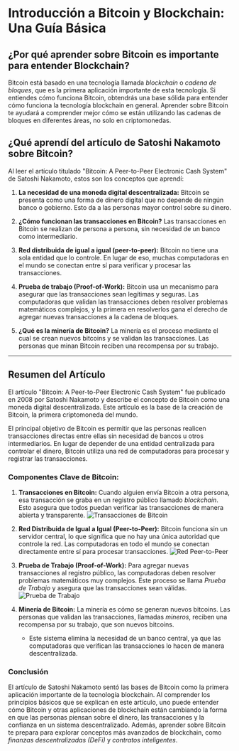 # **Introducción a Bitcoin y Blockchain: Una Guía Básica**

## **¿Por qué aprender sobre Bitcoin es importante para entender Blockchain?**
Bitcoin está basado en una tecnología llamada *blockchain* o *cadena de bloques*, que es la primera aplicación importante de esta tecnología. Si entiendes cómo funciona Bitcoin, obtendrás una base sólida para entender cómo funciona la tecnología blockchain en general. Aprender sobre Bitcoin te ayudará a comprender mejor cómo se están utilizando las cadenas de bloques en diferentes áreas, no solo en criptomonedas.

## **¿Qué aprendí del artículo de Satoshi Nakamoto sobre Bitcoin?**
Al leer el artículo titulado "Bitcoin: A Peer-to-Peer Electronic Cash System" de Satoshi Nakamoto, estos son los conceptos que aprendí:

1. **La necesidad de una moneda digital descentralizada:** Bitcoin se presenta como una forma de dinero digital que no depende de ningún banco o gobierno. Esto da a las personas mayor control sobre su dinero.
  
2. **¿Cómo funcionan las transacciones en Bitcoin?** Las transacciones en Bitcoin se realizan de persona a persona, sin necesidad de un banco como intermediario.

3. **Red distribuida de igual a igual (peer-to-peer):** Bitcoin no tiene una sola entidad que lo controle. En lugar de eso, muchas computadoras en el mundo se conectan entre sí para verificar y procesar las transacciones.

4. **Prueba de trabajo (Proof-of-Work):** Bitcoin usa un mecanismo para asegurar que las transacciones sean legítimas y seguras. Las computadoras que validan las transacciones deben resolver problemas matemáticos complejos, y la primera en resolverlos gana el derecho de agregar nuevas transacciones a la cadena de bloques.

5. **¿Qué es la minería de Bitcoin?** La minería es el proceso mediante el cual se crean nuevos bitcoins y se validan las transacciones. Las personas que minan Bitcoin reciben una recompensa por su trabajo.

---

## **Resumen del Artículo**

El artículo "Bitcoin: A Peer-to-Peer Electronic Cash System" fue publicado en 2008 por Satoshi Nakamoto y describe el concepto de Bitcoin como una moneda digital descentralizada. Este artículo es la base de la creación de Bitcoin, la primera criptomoneda del mundo.

El principal objetivo de Bitcoin es permitir que las personas realicen transacciones directas entre ellas sin necesidad de bancos u otros intermediarios. En lugar de depender de una entidad centralizada para controlar el dinero, Bitcoin utiliza una red de computadoras para procesar y registrar las transacciones.

### **Componentes Clave de Bitcoin:**
1. **Transacciones en Bitcoin:** Cuando alguien envía Bitcoin a otra persona, esa transacción se graba en un registro público llamado *blockchain*. Esto asegura que todos puedan verificar las transacciones de manera abierta y transparente.
   ![Transacciones de Bitcoin](https://github.com/prabeshdulal/100DaysOfLearningBlockchain/assets/138851338/56f3e888-da59-46c7-b258-c9048f46445b)

2. **Red Distribuida de Igual a Igual (Peer-to-Peer):** Bitcoin funciona sin un servidor central, lo que significa que no hay una única autoridad que controle la red. Las computadoras en todo el mundo se conectan directamente entre sí para procesar transacciones.
   ![Red Peer-to-Peer](https://github.com/prabeshdulal/100DaysOfLearningBlockchain/assets/138851338/64056d3c-453e-4fdb-8f4b-b0931fef5044)

3. **Prueba de Trabajo (Proof-of-Work):** Para agregar nuevas transacciones al registro público, las computadoras deben resolver problemas matemáticos muy complejos. Este proceso se llama *Prueba de Trabajo* y asegura que las transacciones sean válidas.
   ![Prueba de Trabajo](https://github.com/prabeshdulal/100DaysOfLearningBlockchain/assets/138851338/335542d9-7c6e-4684-aacc-55ee8a3e10f8)

4. **Minería de Bitcoin:** La minería es cómo se generan nuevos bitcoins. Las personas que validan las transacciones, llamadas *mineros*, reciben una recompensa por su trabajo, que son nuevos bitcoins.
   - Este sistema elimina la necesidad de un banco central, ya que las computadoras que verifican las transacciones lo hacen de manera descentralizada.

### **Conclusión**
El artículo de Satoshi Nakamoto sentó las bases de Bitcoin como la primera aplicación importante de la tecnología blockchain. Al comprender los principios básicos que se explican en este artículo, uno puede entender cómo Bitcoin y otras aplicaciones de blockchain están cambiando la forma en que las personas piensan sobre el dinero, las transacciones y la confianza en un sistema descentralizado. Además, aprender sobre Bitcoin te prepara para explorar conceptos más avanzados de blockchain, como *finanzas descentralizadas (DeFi)* y *contratos inteligentes*.


